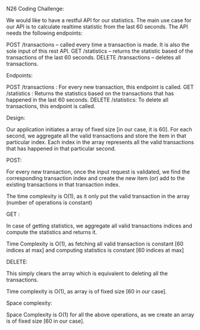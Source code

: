 N26 Coding Challenge:

We would like to have a restful API for our statistics. 
The main use case for our API is to calculate realtime statistic from the last 60 seconds. 
The API needs the following endpoints:

POST /transactions – called every time a transaction is made. It is also the sole input of this rest API.
GET /statistics – returns the statistic based of the transactions of the last 60 seconds.
DELETE /transactions – deletes all transactions.
 
Endpoints:

POST /transactions : For every new transaction, this endpoint is called.
GET /statistics : Returns the statistics based on the transactions that has happened in the last 60 seconds.
DELETE /statistics: To delete all transactions, this endpoint is called.



Design:

Our application initiates a array of fixed size [in our case, it is 60]. For each second, we aggregate all the valid transactions 
and store the item in that particular index. Each index in the array represents all the valid transactions that has 
happened in that particular second.

POST:

For every new transaction, once the input request is validated, we find the corresponding transaction index and create 
the new item (or) add to the existing transactions in that transaction index.

The time complexity is O(1), as it only put the valid transaction in the array (number of operations is constant)

GET :

In case of getting statistics, we aggregate all valid transactions indices and compute the statistics and returns it.

Time Complexity is O(1), as fetching all valid transaction is constant [60 indices at max] and computing statistics
is constant [60 indices at max]

DELETE:

This simply clears the array which is equivalent to deleting all the transactions.

Time complexity is O(1), as array is of fixed size [60 in our case].


Space complexity:

Space Complexity is O(1) for all the above operations, as we create an array is of fixed size [60 in our case].


